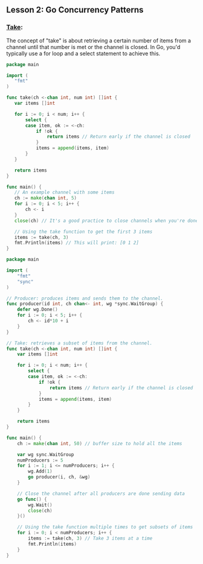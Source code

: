 ## Lesson 2: Go Concurrency Patterns

### [Take](take.go): 
The concept of "take" is about retrieving a certain number of items from a channel until that number is met or the channel is closed. In Go, you'd typically use a for loop and a select statement to achieve this.
 ```go
package main

import (
	"fmt"
)

func take(ch <-chan int, num int) []int {
	var items []int

	for i := 0; i < num; i++ {
		select {
		case item, ok := <-ch:
			if !ok {
				return items // Return early if the channel is closed
			}
			items = append(items, item)
		}
	}

	return items
}

func main() {
	// An example channel with some items
	ch := make(chan int, 5)
	for i := 0; i < 5; i++ {
		ch <- i
	}
	close(ch) // It's a good practice to close channels when you're done sending

	// Using the take function to get the first 3 items
	items := take(ch, 3)
	fmt.Println(items) // This will print: [0 1 2]
}
```

```go
package main

import (
	"fmt"
	"sync"
)

// Producer: produces items and sends them to the channel.
func producer(id int, ch chan<- int, wg *sync.WaitGroup) {
	defer wg.Done()
	for i := 0; i < 5; i++ {
		ch <- id*10 + i
	}
}

// Take: retrieves a subset of items from the channel.
func take(ch <-chan int, num int) []int {
	var items []int

	for i := 0; i < num; i++ {
		select {
		case item, ok := <-ch:
			if !ok {
				return items // Return early if the channel is closed
			}
			items = append(items, item)
		}
	}

	return items
}

func main() {
	ch := make(chan int, 50) // buffer size to hold all the items

	var wg sync.WaitGroup
	numProducers := 5
	for i := 1; i <= numProducers; i++ {
		wg.Add(1)
		go producer(i, ch, &wg)
	}

	// Close the channel after all producers are done sending data
	go func() {
		wg.Wait()
		close(ch)
	}()

	// Using the take function multiple times to get subsets of items
	for i := 0; i < numProducers; i++ {
		items := take(ch, 3) // Take 3 items at a time
		fmt.Println(items)
	}
}

```